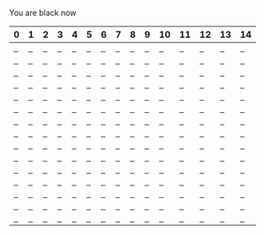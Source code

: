 You are black now

| 0                                                                                         | 1                                                                                         | 2                                                                                         | 3                                                                                         | 4                                                                                         | 5                                                                                         | 6                                                                                         | 7                                                                                         | 8                                                                                         | 9                                                                                         | 10                                                                                         | 11                                                                                         | 12                                                                                         | 13                                                                                         | 14                                                                                         |
|-------------------------------------------------------------------------------------------|-------------------------------------------------------------------------------------------|-------------------------------------------------------------------------------------------|-------------------------------------------------------------------------------------------|-------------------------------------------------------------------------------------------|-------------------------------------------------------------------------------------------|-------------------------------------------------------------------------------------------|-------------------------------------------------------------------------------------------|-------------------------------------------------------------------------------------------|-------------------------------------------------------------------------------------------|--------------------------------------------------------------------------------------------|--------------------------------------------------------------------------------------------|--------------------------------------------------------------------------------------------|--------------------------------------------------------------------------------------------|--------------------------------------------------------------------------------------------|
| <a href="https://github.com/KinglittleQ/github-action-demo/issues/new?title=0-0">` `</a>  | <a href="https://github.com/KinglittleQ/github-action-demo/issues/new?title=0-1">` `</a>  | <a href="https://github.com/KinglittleQ/github-action-demo/issues/new?title=0-2">` `</a>  | <a href="https://github.com/KinglittleQ/github-action-demo/issues/new?title=0-3">` `</a>  | <a href="https://github.com/KinglittleQ/github-action-demo/issues/new?title=0-4">` `</a>  | <a href="https://github.com/KinglittleQ/github-action-demo/issues/new?title=0-5">` `</a>  | <a href="https://github.com/KinglittleQ/github-action-demo/issues/new?title=0-6">` `</a>  | <a href="https://github.com/KinglittleQ/github-action-demo/issues/new?title=0-7">` `</a>  | <a href="https://github.com/KinglittleQ/github-action-demo/issues/new?title=0-8">` `</a>  | <a href="https://github.com/KinglittleQ/github-action-demo/issues/new?title=0-9">` `</a>  | <a href="https://github.com/KinglittleQ/github-action-demo/issues/new?title=0-10">` `</a>  | <a href="https://github.com/KinglittleQ/github-action-demo/issues/new?title=0-11">` `</a>  | <a href="https://github.com/KinglittleQ/github-action-demo/issues/new?title=0-12">` `</a>  | <a href="https://github.com/KinglittleQ/github-action-demo/issues/new?title=0-13">` `</a>  | <a href="https://github.com/KinglittleQ/github-action-demo/issues/new?title=0-14">` `</a>  |
| <a href="https://github.com/KinglittleQ/github-action-demo/issues/new?title=1-0">` `</a>  | <a href="https://github.com/KinglittleQ/github-action-demo/issues/new?title=1-1">` `</a>  | <a href="https://github.com/KinglittleQ/github-action-demo/issues/new?title=1-2">` `</a>  | <a href="https://github.com/KinglittleQ/github-action-demo/issues/new?title=1-3">` `</a>  | <a href="https://github.com/KinglittleQ/github-action-demo/issues/new?title=1-4">` `</a>  | <a href="https://github.com/KinglittleQ/github-action-demo/issues/new?title=1-5">` `</a>  | <a href="https://github.com/KinglittleQ/github-action-demo/issues/new?title=1-6">` `</a>  | <a href="https://github.com/KinglittleQ/github-action-demo/issues/new?title=1-7">` `</a>  | <a href="https://github.com/KinglittleQ/github-action-demo/issues/new?title=1-8">` `</a>  | <a href="https://github.com/KinglittleQ/github-action-demo/issues/new?title=1-9">` `</a>  | <a href="https://github.com/KinglittleQ/github-action-demo/issues/new?title=1-10">` `</a>  | <a href="https://github.com/KinglittleQ/github-action-demo/issues/new?title=1-11">` `</a>  | <a href="https://github.com/KinglittleQ/github-action-demo/issues/new?title=1-12">` `</a>  | <a href="https://github.com/KinglittleQ/github-action-demo/issues/new?title=1-13">` `</a>  | <a href="https://github.com/KinglittleQ/github-action-demo/issues/new?title=1-14">` `</a>  |
| <a href="https://github.com/KinglittleQ/github-action-demo/issues/new?title=2-0">` `</a>  | <a href="https://github.com/KinglittleQ/github-action-demo/issues/new?title=2-1">` `</a>  | <a href="https://github.com/KinglittleQ/github-action-demo/issues/new?title=2-2">` `</a>  | <a href="https://github.com/KinglittleQ/github-action-demo/issues/new?title=2-3">` `</a>  | <a href="https://github.com/KinglittleQ/github-action-demo/issues/new?title=2-4">` `</a>  | <a href="https://github.com/KinglittleQ/github-action-demo/issues/new?title=2-5">` `</a>  | <a href="https://github.com/KinglittleQ/github-action-demo/issues/new?title=2-6">` `</a>  | <a href="https://github.com/KinglittleQ/github-action-demo/issues/new?title=2-7">` `</a>  | <a href="https://github.com/KinglittleQ/github-action-demo/issues/new?title=2-8">` `</a>  | <a href="https://github.com/KinglittleQ/github-action-demo/issues/new?title=2-9">` `</a>  | <a href="https://github.com/KinglittleQ/github-action-demo/issues/new?title=2-10">` `</a>  | <a href="https://github.com/KinglittleQ/github-action-demo/issues/new?title=2-11">` `</a>  | <a href="https://github.com/KinglittleQ/github-action-demo/issues/new?title=2-12">` `</a>  | <a href="https://github.com/KinglittleQ/github-action-demo/issues/new?title=2-13">` `</a>  | <a href="https://github.com/KinglittleQ/github-action-demo/issues/new?title=2-14">` `</a>  |
| <a href="https://github.com/KinglittleQ/github-action-demo/issues/new?title=3-0">` `</a>  | <a href="https://github.com/KinglittleQ/github-action-demo/issues/new?title=3-1">` `</a>  | <a href="https://github.com/KinglittleQ/github-action-demo/issues/new?title=3-2">` `</a>  | <a href="https://github.com/KinglittleQ/github-action-demo/issues/new?title=3-3">` `</a>  | <a href="https://github.com/KinglittleQ/github-action-demo/issues/new?title=3-4">` `</a>  | <a href="https://github.com/KinglittleQ/github-action-demo/issues/new?title=3-5">` `</a>  | <a href="https://github.com/KinglittleQ/github-action-demo/issues/new?title=3-6">` `</a>  | <a href="https://github.com/KinglittleQ/github-action-demo/issues/new?title=3-7">` `</a>  | <a href="https://github.com/KinglittleQ/github-action-demo/issues/new?title=3-8">` `</a>  | <a href="https://github.com/KinglittleQ/github-action-demo/issues/new?title=3-9">` `</a>  | <a href="https://github.com/KinglittleQ/github-action-demo/issues/new?title=3-10">` `</a>  | <a href="https://github.com/KinglittleQ/github-action-demo/issues/new?title=3-11">` `</a>  | <a href="https://github.com/KinglittleQ/github-action-demo/issues/new?title=3-12">` `</a>  | <a href="https://github.com/KinglittleQ/github-action-demo/issues/new?title=3-13">` `</a>  | <a href="https://github.com/KinglittleQ/github-action-demo/issues/new?title=3-14">` `</a>  |
| <a href="https://github.com/KinglittleQ/github-action-demo/issues/new?title=4-0">` `</a>  | <a href="https://github.com/KinglittleQ/github-action-demo/issues/new?title=4-1">` `</a>  | <a href="https://github.com/KinglittleQ/github-action-demo/issues/new?title=4-2">` `</a>  | <a href="https://github.com/KinglittleQ/github-action-demo/issues/new?title=4-3">` `</a>  | <a href="https://github.com/KinglittleQ/github-action-demo/issues/new?title=4-4">` `</a>  | <a href="https://github.com/KinglittleQ/github-action-demo/issues/new?title=4-5">` `</a>  | <a href="https://github.com/KinglittleQ/github-action-demo/issues/new?title=4-6">` `</a>  | <a href="https://github.com/KinglittleQ/github-action-demo/issues/new?title=4-7">` `</a>  | <a href="https://github.com/KinglittleQ/github-action-demo/issues/new?title=4-8">` `</a>  | <a href="https://github.com/KinglittleQ/github-action-demo/issues/new?title=4-9">` `</a>  | <a href="https://github.com/KinglittleQ/github-action-demo/issues/new?title=4-10">` `</a>  | <a href="https://github.com/KinglittleQ/github-action-demo/issues/new?title=4-11">` `</a>  | <a href="https://github.com/KinglittleQ/github-action-demo/issues/new?title=4-12">` `</a>  | <a href="https://github.com/KinglittleQ/github-action-demo/issues/new?title=4-13">` `</a>  | <a href="https://github.com/KinglittleQ/github-action-demo/issues/new?title=4-14">` `</a>  |
| <a href="https://github.com/KinglittleQ/github-action-demo/issues/new?title=5-0">` `</a>  | <a href="https://github.com/KinglittleQ/github-action-demo/issues/new?title=5-1">` `</a>  | <a href="https://github.com/KinglittleQ/github-action-demo/issues/new?title=5-2">` `</a>  | <a href="https://github.com/KinglittleQ/github-action-demo/issues/new?title=5-3">` `</a>  | <a href="https://github.com/KinglittleQ/github-action-demo/issues/new?title=5-4">` `</a>  | <a href="https://github.com/KinglittleQ/github-action-demo/issues/new?title=5-5">` `</a>  | <a href="https://github.com/KinglittleQ/github-action-demo/issues/new?title=5-6">` `</a>  | <a href="https://github.com/KinglittleQ/github-action-demo/issues/new?title=5-7">` `</a>  | <a href="https://github.com/KinglittleQ/github-action-demo/issues/new?title=5-8">` `</a>  | <a href="https://github.com/KinglittleQ/github-action-demo/issues/new?title=5-9">` `</a>  | <a href="https://github.com/KinglittleQ/github-action-demo/issues/new?title=5-10">` `</a>  | <a href="https://github.com/KinglittleQ/github-action-demo/issues/new?title=5-11">` `</a>  | <a href="https://github.com/KinglittleQ/github-action-demo/issues/new?title=5-12">` `</a>  | <a href="https://github.com/KinglittleQ/github-action-demo/issues/new?title=5-13">` `</a>  | <a href="https://github.com/KinglittleQ/github-action-demo/issues/new?title=5-14">` `</a>  |
| <a href="https://github.com/KinglittleQ/github-action-demo/issues/new?title=6-0">` `</a>  | <a href="https://github.com/KinglittleQ/github-action-demo/issues/new?title=6-1">` `</a>  | <a href="https://github.com/KinglittleQ/github-action-demo/issues/new?title=6-2">` `</a>  | <a href="https://github.com/KinglittleQ/github-action-demo/issues/new?title=6-3">` `</a>  | <a href="https://github.com/KinglittleQ/github-action-demo/issues/new?title=6-4">` `</a>  | <a href="https://github.com/KinglittleQ/github-action-demo/issues/new?title=6-5">` `</a>  | <a href="https://github.com/KinglittleQ/github-action-demo/issues/new?title=6-6">` `</a>  | <a href="https://github.com/KinglittleQ/github-action-demo/issues/new?title=6-7">` `</a>  | <a href="https://github.com/KinglittleQ/github-action-demo/issues/new?title=6-8">` `</a>  | <a href="https://github.com/KinglittleQ/github-action-demo/issues/new?title=6-9">` `</a>  | <a href="https://github.com/KinglittleQ/github-action-demo/issues/new?title=6-10">` `</a>  | <a href="https://github.com/KinglittleQ/github-action-demo/issues/new?title=6-11">` `</a>  | <a href="https://github.com/KinglittleQ/github-action-demo/issues/new?title=6-12">` `</a>  | <a href="https://github.com/KinglittleQ/github-action-demo/issues/new?title=6-13">` `</a>  | <a href="https://github.com/KinglittleQ/github-action-demo/issues/new?title=6-14">` `</a>  |
| <a href="https://github.com/KinglittleQ/github-action-demo/issues/new?title=7-0">` `</a>  | <a href="https://github.com/KinglittleQ/github-action-demo/issues/new?title=7-1">` `</a>  | <a href="https://github.com/KinglittleQ/github-action-demo/issues/new?title=7-2">` `</a>  | <a href="https://github.com/KinglittleQ/github-action-demo/issues/new?title=7-3">` `</a>  | <a href="https://github.com/KinglittleQ/github-action-demo/issues/new?title=7-4">` `</a>  | <a href="https://github.com/KinglittleQ/github-action-demo/issues/new?title=7-5">` `</a>  | <a href="https://github.com/KinglittleQ/github-action-demo/issues/new?title=7-6">` `</a>  | <a href="https://github.com/KinglittleQ/github-action-demo/issues/new?title=7-7">` `</a>  | <a href="https://github.com/KinglittleQ/github-action-demo/issues/new?title=7-8">` `</a>  | <a href="https://github.com/KinglittleQ/github-action-demo/issues/new?title=7-9">` `</a>  | <a href="https://github.com/KinglittleQ/github-action-demo/issues/new?title=7-10">` `</a>  | <a href="https://github.com/KinglittleQ/github-action-demo/issues/new?title=7-11">` `</a>  | <a href="https://github.com/KinglittleQ/github-action-demo/issues/new?title=7-12">` `</a>  | <a href="https://github.com/KinglittleQ/github-action-demo/issues/new?title=7-13">` `</a>  | <a href="https://github.com/KinglittleQ/github-action-demo/issues/new?title=7-14">` `</a>  |
| <a href="https://github.com/KinglittleQ/github-action-demo/issues/new?title=8-0">` `</a>  | <a href="https://github.com/KinglittleQ/github-action-demo/issues/new?title=8-1">` `</a>  | <a href="https://github.com/KinglittleQ/github-action-demo/issues/new?title=8-2">` `</a>  | <a href="https://github.com/KinglittleQ/github-action-demo/issues/new?title=8-3">` `</a>  | <a href="https://github.com/KinglittleQ/github-action-demo/issues/new?title=8-4">` `</a>  | <a href="https://github.com/KinglittleQ/github-action-demo/issues/new?title=8-5">` `</a>  | <a href="https://github.com/KinglittleQ/github-action-demo/issues/new?title=8-6">` `</a>  | <a href="https://github.com/KinglittleQ/github-action-demo/issues/new?title=8-7">` `</a>  | <a href="https://github.com/KinglittleQ/github-action-demo/issues/new?title=8-8">` `</a>  | <a href="https://github.com/KinglittleQ/github-action-demo/issues/new?title=8-9">` `</a>  | <a href="https://github.com/KinglittleQ/github-action-demo/issues/new?title=8-10">` `</a>  | <a href="https://github.com/KinglittleQ/github-action-demo/issues/new?title=8-11">` `</a>  | <a href="https://github.com/KinglittleQ/github-action-demo/issues/new?title=8-12">` `</a>  | <a href="https://github.com/KinglittleQ/github-action-demo/issues/new?title=8-13">` `</a>  | <a href="https://github.com/KinglittleQ/github-action-demo/issues/new?title=8-14">` `</a>  |
| <a href="https://github.com/KinglittleQ/github-action-demo/issues/new?title=9-0">` `</a>  | <a href="https://github.com/KinglittleQ/github-action-demo/issues/new?title=9-1">` `</a>  | <a href="https://github.com/KinglittleQ/github-action-demo/issues/new?title=9-2">` `</a>  | <a href="https://github.com/KinglittleQ/github-action-demo/issues/new?title=9-3">` `</a>  | <a href="https://github.com/KinglittleQ/github-action-demo/issues/new?title=9-4">` `</a>  | <a href="https://github.com/KinglittleQ/github-action-demo/issues/new?title=9-5">` `</a>  | <a href="https://github.com/KinglittleQ/github-action-demo/issues/new?title=9-6">` `</a>  | <a href="https://github.com/KinglittleQ/github-action-demo/issues/new?title=9-7">` `</a>  | <a href="https://github.com/KinglittleQ/github-action-demo/issues/new?title=9-8">` `</a>  | <a href="https://github.com/KinglittleQ/github-action-demo/issues/new?title=9-9">` `</a>  | <a href="https://github.com/KinglittleQ/github-action-demo/issues/new?title=9-10">` `</a>  | <a href="https://github.com/KinglittleQ/github-action-demo/issues/new?title=9-11">` `</a>  | <a href="https://github.com/KinglittleQ/github-action-demo/issues/new?title=9-12">` `</a>  | <a href="https://github.com/KinglittleQ/github-action-demo/issues/new?title=9-13">` `</a>  | <a href="https://github.com/KinglittleQ/github-action-demo/issues/new?title=9-14">` `</a>  |
| <a href="https://github.com/KinglittleQ/github-action-demo/issues/new?title=10-0">` `</a> | <a href="https://github.com/KinglittleQ/github-action-demo/issues/new?title=10-1">` `</a> | <a href="https://github.com/KinglittleQ/github-action-demo/issues/new?title=10-2">` `</a> | <a href="https://github.com/KinglittleQ/github-action-demo/issues/new?title=10-3">` `</a> | <a href="https://github.com/KinglittleQ/github-action-demo/issues/new?title=10-4">` `</a> | <a href="https://github.com/KinglittleQ/github-action-demo/issues/new?title=10-5">` `</a> | <a href="https://github.com/KinglittleQ/github-action-demo/issues/new?title=10-6">` `</a> | <a href="https://github.com/KinglittleQ/github-action-demo/issues/new?title=10-7">` `</a> | <a href="https://github.com/KinglittleQ/github-action-demo/issues/new?title=10-8">` `</a> | <a href="https://github.com/KinglittleQ/github-action-demo/issues/new?title=10-9">` `</a> | <a href="https://github.com/KinglittleQ/github-action-demo/issues/new?title=10-10">` `</a> | <a href="https://github.com/KinglittleQ/github-action-demo/issues/new?title=10-11">` `</a> | <a href="https://github.com/KinglittleQ/github-action-demo/issues/new?title=10-12">` `</a> | <a href="https://github.com/KinglittleQ/github-action-demo/issues/new?title=10-13">` `</a> | <a href="https://github.com/KinglittleQ/github-action-demo/issues/new?title=10-14">` `</a> |
| <a href="https://github.com/KinglittleQ/github-action-demo/issues/new?title=11-0">` `</a> | <a href="https://github.com/KinglittleQ/github-action-demo/issues/new?title=11-1">` `</a> | <a href="https://github.com/KinglittleQ/github-action-demo/issues/new?title=11-2">` `</a> | <a href="https://github.com/KinglittleQ/github-action-demo/issues/new?title=11-3">` `</a> | <a href="https://github.com/KinglittleQ/github-action-demo/issues/new?title=11-4">` `</a> | <a href="https://github.com/KinglittleQ/github-action-demo/issues/new?title=11-5">` `</a> | <a href="https://github.com/KinglittleQ/github-action-demo/issues/new?title=11-6">` `</a> | <a href="https://github.com/KinglittleQ/github-action-demo/issues/new?title=11-7">` `</a> | <a href="https://github.com/KinglittleQ/github-action-demo/issues/new?title=11-8">` `</a> | <a href="https://github.com/KinglittleQ/github-action-demo/issues/new?title=11-9">` `</a> | <a href="https://github.com/KinglittleQ/github-action-demo/issues/new?title=11-10">` `</a> | <a href="https://github.com/KinglittleQ/github-action-demo/issues/new?title=11-11">` `</a> | <a href="https://github.com/KinglittleQ/github-action-demo/issues/new?title=11-12">` `</a> | <a href="https://github.com/KinglittleQ/github-action-demo/issues/new?title=11-13">` `</a> | <a href="https://github.com/KinglittleQ/github-action-demo/issues/new?title=11-14">` `</a> |
| <a href="https://github.com/KinglittleQ/github-action-demo/issues/new?title=12-0">` `</a> | <a href="https://github.com/KinglittleQ/github-action-demo/issues/new?title=12-1">` `</a> | <a href="https://github.com/KinglittleQ/github-action-demo/issues/new?title=12-2">` `</a> | <a href="https://github.com/KinglittleQ/github-action-demo/issues/new?title=12-3">` `</a> | <a href="https://github.com/KinglittleQ/github-action-demo/issues/new?title=12-4">` `</a> | <a href="https://github.com/KinglittleQ/github-action-demo/issues/new?title=12-5">` `</a> | <a href="https://github.com/KinglittleQ/github-action-demo/issues/new?title=12-6">` `</a> | <a href="https://github.com/KinglittleQ/github-action-demo/issues/new?title=12-7">` `</a> | <a href="https://github.com/KinglittleQ/github-action-demo/issues/new?title=12-8">` `</a> | <a href="https://github.com/KinglittleQ/github-action-demo/issues/new?title=12-9">` `</a> | <a href="https://github.com/KinglittleQ/github-action-demo/issues/new?title=12-10">` `</a> | <a href="https://github.com/KinglittleQ/github-action-demo/issues/new?title=12-11">` `</a> | <a href="https://github.com/KinglittleQ/github-action-demo/issues/new?title=12-12">` `</a> | <a href="https://github.com/KinglittleQ/github-action-demo/issues/new?title=12-13">` `</a> | <a href="https://github.com/KinglittleQ/github-action-demo/issues/new?title=12-14">` `</a> |
| <a href="https://github.com/KinglittleQ/github-action-demo/issues/new?title=13-0">` `</a> | <a href="https://github.com/KinglittleQ/github-action-demo/issues/new?title=13-1">` `</a> | <a href="https://github.com/KinglittleQ/github-action-demo/issues/new?title=13-2">` `</a> | <a href="https://github.com/KinglittleQ/github-action-demo/issues/new?title=13-3">` `</a> | <a href="https://github.com/KinglittleQ/github-action-demo/issues/new?title=13-4">` `</a> | <a href="https://github.com/KinglittleQ/github-action-demo/issues/new?title=13-5">` `</a> | <a href="https://github.com/KinglittleQ/github-action-demo/issues/new?title=13-6">` `</a> | <a href="https://github.com/KinglittleQ/github-action-demo/issues/new?title=13-7">` `</a> | <a href="https://github.com/KinglittleQ/github-action-demo/issues/new?title=13-8">` `</a> | <a href="https://github.com/KinglittleQ/github-action-demo/issues/new?title=13-9">` `</a> | <a href="https://github.com/KinglittleQ/github-action-demo/issues/new?title=13-10">` `</a> | <a href="https://github.com/KinglittleQ/github-action-demo/issues/new?title=13-11">` `</a> | <a href="https://github.com/KinglittleQ/github-action-demo/issues/new?title=13-12">` `</a> | <a href="https://github.com/KinglittleQ/github-action-demo/issues/new?title=13-13">` `</a> | <a href="https://github.com/KinglittleQ/github-action-demo/issues/new?title=13-14">` `</a> |
| <a href="https://github.com/KinglittleQ/github-action-demo/issues/new?title=14-0">` `</a> | <a href="https://github.com/KinglittleQ/github-action-demo/issues/new?title=14-1">` `</a> | <a href="https://github.com/KinglittleQ/github-action-demo/issues/new?title=14-2">` `</a> | <a href="https://github.com/KinglittleQ/github-action-demo/issues/new?title=14-3">` `</a> | <a href="https://github.com/KinglittleQ/github-action-demo/issues/new?title=14-4">` `</a> | <a href="https://github.com/KinglittleQ/github-action-demo/issues/new?title=14-5">` `</a> | <a href="https://github.com/KinglittleQ/github-action-demo/issues/new?title=14-6">` `</a> | <a href="https://github.com/KinglittleQ/github-action-demo/issues/new?title=14-7">` `</a> | <a href="https://github.com/KinglittleQ/github-action-demo/issues/new?title=14-8">` `</a> | <a href="https://github.com/KinglittleQ/github-action-demo/issues/new?title=14-9">` `</a> | <a href="https://github.com/KinglittleQ/github-action-demo/issues/new?title=14-10">` `</a> | <a href="https://github.com/KinglittleQ/github-action-demo/issues/new?title=14-11">` `</a> | <a href="https://github.com/KinglittleQ/github-action-demo/issues/new?title=14-12">` `</a> | <a href="https://github.com/KinglittleQ/github-action-demo/issues/new?title=14-13">` `</a> | <a href="https://github.com/KinglittleQ/github-action-demo/issues/new?title=14-14">` `</a> |